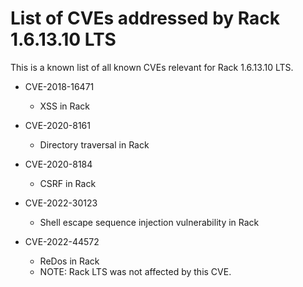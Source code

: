 # List of CVEs addressed by Rack 1.6.13.10 LTS

This is a known list of all known CVEs relevant for Rack 1.6.13.10 LTS.

- CVE-2018-16471
  - XSS in Rack

- CVE-2020-8161
  - Directory traversal in Rack

- CVE-2020-8184
  - CSRF in Rack

- CVE-2022-30123
  - Shell escape sequence injection vulnerability in Rack

- CVE-2022-44572
  - ReDos in Rack
  - NOTE: Rack LTS was not affected by this CVE.
